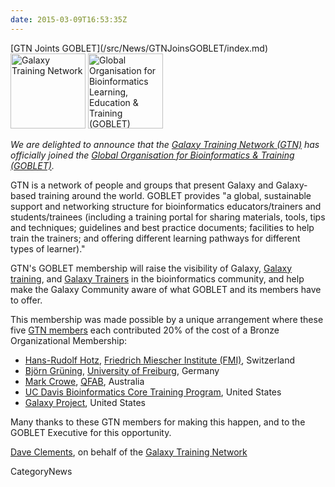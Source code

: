 ```yaml
---
date: 2015-03-09T16:53:35Z
---
```

<div class='newsItemHeader'>[GTN Joints GOBLET](/src/News/GTNJoinsGOBLET/index.md)</div>

<div class='right'>
<a href='/Teach'><img src='/Images/Logos/GTNLogo600.png' alt='Galaxy Training Network' height="120" /></a>
<a href='http://mygoblet.org'><img src='/Images/Logos/GobletLogo.png' alt='Global Organisation for Bioinformatics Learning, Education & Training (GOBLET)' height="120" /></a>
</div>

*We are delighted to announce that the [Galaxy Training Network (GTN)](/Teach/GTN) has officially joined the [Global Organisation for Bioinformatics & Training (GOBLET)](http://mygoblet.org).*

GTN is a network of people and groups that present  Galaxy and Galaxy-based training around the world.  GOBLET provides "a global, sustainable support and networking structure for bioinformatics educators/trainers and students/trainees (including a training portal for sharing materials, tools, tips and techniques; guidelines and best practice documents; facilities to help train the trainers; and offering different learning pathways for different types of learner)."

GTN's GOBLET membership will raise the visibility of Galaxy, [Galaxy training](/Teach/Resources), and [Galaxy Trainers](/src/Teach/Trainers/index.md) in the bioinformatics community, and help make the Galaxy Community aware of what GOBLET and its members have to offer.

This membership was made possible by a unique arrangement where these five [GTN members](/src/Teach/Trainers/index.md) each contributed 20% of the cost of a Bronze Organizational Membership:

* [Hans-Rudolf Hotz](/HansrudolfHotz), [Friedrich Miescher Institute (FMI)](http://www.fmi.ch/), Switzerland
* [Björn Grüning](/BjoernGruening), [University of Freiburg](http://www.uni-freiburg.de/), Germany
* [Mark Crowe](http://www.qfab.org/mark-crowe/), [QFAB](http://www.qfab.org/), Australia
* [UC Davis Bioinformatics Core Training Program](http://training.bioinformatics.ucdavis.edu/), United States
* [Galaxy Project](http://galaxyproject.org/), United States

Many thanks to these GTN members for making this happen, and to the GOBLET Executive for this opportunity.

[Dave Clements](/DaveClements), on behalf of the [Galaxy Training Network](/src/Teach/Trainers/index.md)


CategoryNews
